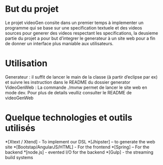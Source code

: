 
# But du projet

Le projet videoGen consite dans un premier temps à  implementer un programme qui se base sur une specification textuele et des videos sources pour generer des videos respectant  les specifications, la deusieme partie du projet a pour but d’integrer le generateur à un site web pour a fin de donner un interface plus maniable aux utilisateurs.


# Utilisation

Generateur : il suffit de lancer le main de la classe (à partir d’eclipse par ex)  et suivre les instruction dans le README du dossier generator
VideoGenWeb : La commande ./mvnw permet de lancer le site web en mode dev. Pour plus de details veulliz consulter le README de videoGenWeb

# Quelque technologies et outils utilisés

*[Xtext / Xtend] - To implement our DSL
*[Jhipster] – to generate the web site
*[Bootstap/AngularJS/HTML] -  For the frontend
*[Spring] – For the backend
*[node.js] - evented I/O for the backend
*[Gulp] - the streaming build systems
